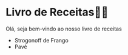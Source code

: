 # Livro de Receitas:man_cook:

Olá, seja bem-vindo ao nosso livro de receitas

- Strogonoff de Frango
- Pavê
